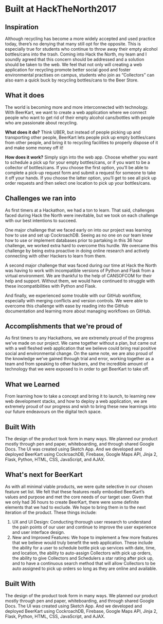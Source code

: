 # Built at HackTheNorth2017

## Inspiration
Although recycling has become a more widely accepted and used practice today, there’s no denying that many still opt for the opposite. This is especially true for students who continue to throw away their empty alcohol bottles/cans into the trash. Coming into Hack the North, my team and I soundly agreed that this concern should be addressed and a solution should be taken to the web. We feel that not only will creating a web application for recycling promote better social good and foster environmental practises on campus, students who join as “Collectors” can also earn a quick buck by recycling bottles/cans to the Beer Store.


## What it does
The world is becoming more and more interconnected with technology. With BeerKart, we want to create a web application where we connect people who want to get rid of their empty alcohol cans/bottles with people who are passionate about recycling.

**What does it do?** Think UBER, but instead of people picking up and transporting other people, BeerKart lets people pick up empty bottles/cans from other people, and bring it to recycling facilities to properly dispose of it and make some money off it!


**How does it work?** Simply sign into the web app. Choose whether you want to schedule a pick up for your empty bottles/cans, or if you want to be a collector of bottles/cans. If you choose the first option, you’ll be able to complete a pick-up request form and submit a request for someone to take it off your hands. If you choose the latter option, you’ll get to see all pick up order requests and then select one location to pick up your bottles/cans.

## Challenges we ran into
As first timers at a Hackathon, we had a ton to learn. That said, challenges faced during Hack the North were inevitable, but we took on each challenge with our best intentions to succeed.


One major challenge that we faced early on into our project was learning how to use and set up CockroachDB. Seeing as no one on our team knew how to use or implement databases prior to partaking in this 36 hour challenge, we worked extra hard to overcome this hurdle. We overcame this challenge by being extra proactive in doing online research and actively connecting with other Hackers to learn from them.


A second major challenge that was faced during our time at Hack the North was having to work with incompatible versions of Python and Flask from a virtual environment. We are thankful to the help of CANSOFCOM for their help and support. Without them, we would have continued to struggle with these incompatibilities with Python and Flask.


And finally, we experienced some trouble with our GitHub workflow, especially with merging conflicts and version controls. We were able to overcome this challenge with ease by reading into the GitHub documentation and learning more about managing workflows on GitHub.

## Accomplishments that we're proud of

As first timers to any Hackathons, we are extremely proud of the progress we’ve made on our project. We came together without a plan, but came out with a well fleshed web application that we believe could bring real positive social and environmental change. On the same note, we are also proud of the knowledge we’ve gained through trial and error, working together as a team and from speaking to other hackers, and the incredible amount of technology that we were exposed to in order to get BeerKart to take off.

## What we Learned
From learning how to take a concept and bring it to launch, to learning new web development stacks, and how to deploy a web application, we are extremely proud of our progress and wish to bring these new learnings into our future endeavours on the digital tech space.

## Built With
The design of the product took form in many ways. We planned our product mostly through pen and paper, whiteboarding, and through shared Google Docs. The UI was created using Sketch App. And we developed and deployed BeerKart using CockroachDB, Firebase, Google Maps API, Jinja 2, Flask, Python, HTML, CSS, JavaScript, and AJAX.

## What's next for BeerKart
As with all minimal viable products, we were quite selective in our chosen feature set list. We felt that these features really embodied BeerKart’s values and purpose and met the core needs of our target user. Given that we only had 36 hours to create BeerKart, there were some definite elements that we had to exclude. We hope to bring them in to the next iteration of the product. These things include:

1. UX and UI Design: Conducting thorough user research to understand the pain points of our user and continue to improve the user experience and user interface design.
2. New and Improved Features: We hope to implement a few more features that we believe would truly benefit the web application. These include the ability for a user to schedule bottle pick up services with date, time, and location, the ability to auto-assign Collectors with pick up orders, the ability to give Collectors and Schedulers a star rating after pick up, and to have a continuous search method that will allow Collectors to be auto assigned to pick up orders so long as they are online and available.

## Built With

The design of the product took form in many ways. We planned our product mostly through pen and paper, whiteboarding, and through shared Google Docs. The UI was created using Sketch App. And we developed and deployed BeerKart using CockroachDB, Firebase, Google Maps API, Jinja 2, Flask, Python, HTML, CSS, JavaScript, and AJAX.

